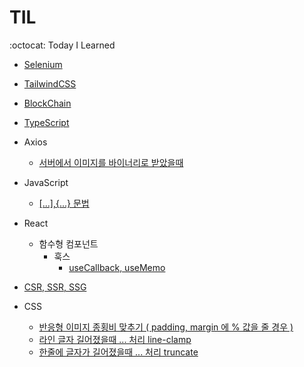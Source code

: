 # TIL
:octocat: Today I Learned


- [Selenium](https://github.com/daehwan2/TIL/blob/main/Selenium/README.md)
- [TailwindCSS](https://github.com/daehwan2/TIL/blob/main/TailwindCSS/README.md)
- [BlockChain](https://github.com/daehwan2/TIL/blob/main/BlockChain/README.md)
- [TypeScript](https://github.com/daehwan2/TIL/blob/main/TypeScript/README.md)
- Axios
  - [서버에서 이미지를 바이너리로 받았을때](https://github.com/daehwan2/TIL/blob/main/Axios/%EC%84%9C%EB%B2%84%EC%97%90%EC%84%9C%20%EC%9D%B4%EB%AF%B8%EC%A7%80%EB%A5%BC%20%EB%B0%94%EC%9D%B4%EB%84%88%EB%A6%AC%EB%A1%9C%20%EB%B0%9B%EC%95%98%EC%9D%84%EB%95%8C/README.md)
- JavaScript
  - [ [...],{...} 문법 ](https://github.com/daehwan2/TIL/blob/main/Javascript/%7B...%7D%2C%20%5B...%5D%20%EB%AC%B8%EB%B2%95/README.md) 

- React
  - 함수형 컴포넌트
    - 훅스
      - [useCallback, useMemo](https://github.com/daehwan2/TIL/blob/main/React/%ED%95%A8%EC%88%98%ED%98%95%EC%BB%B4%ED%8F%AC%EB%84%8C%ED%8A%B8/%ED%9B%85%EC%8A%A4/useMemo%2C%20useCallback/README.md)

- [CSR, SSR, SSG](https://github.com/daehwan2/TIL/blob/main/CSR%2C%20SSR%2C%20SSG/README.md)

- CSS
  - [반응형 이미지 종횡비 맞추기 ( padding, margin 에 % 값을 줄 경우 )](https://github.com/daehwan2/TIL/blob/15c950001dc7d79cb9d30938122b5a9b61a1d20a/CSS/padding%2C%20margin%20%EC%97%90%20%25%EB%A5%BC%20%EC%A4%84%20%EA%B2%BD%EC%9A%B0/README.md)
  - [라인 글자 길어졌을때 ... 처리 line-clamp](https://github.com/daehwan2/TIL/blob/main/CSS/line-clamp/README.md)
  - [한줄에 글자가 길어졌을때 ... 처리 truncate](https://github.com/daehwan2/TIL/blob/main/CSS/%ED%95%9C%EC%A4%84%EC%97%90%20%EA%B8%80%EC%9E%90%EA%B0%80%20%EB%A7%8E%EC%95%84%EC%A1%8C%EC%9D%84%EB%95%8C%20...%20%EC%B2%98%EB%A6%AC/README.md)
